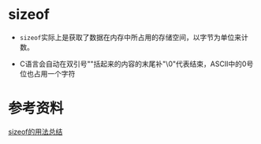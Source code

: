 

# sizeof

- ```sizeof```实际上是获取了数据在内存中所占用的存储空间，以字节为单位来计数。

- C语言会自动在双引号""括起来的内容的末尾补"\0"代表结束，ASCII中的0号位也占用一个字符

# 参考资料

[sizeof的用法总结](https://blog.csdn.net/u013812502/article/details/81198452)